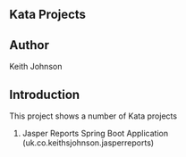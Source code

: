 Kata Projects
-------------

Author
------

Keith Johnson

Introduction
------------

This project shows a number of Kata projects

1. Jasper Reports Spring Boot Application (uk.co.keithsjohnson.jasperreports)



